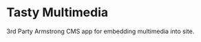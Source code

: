Tasty Multimedia
=====================

3rd Party Armstrong CMS app for embedding multimedia into site.
